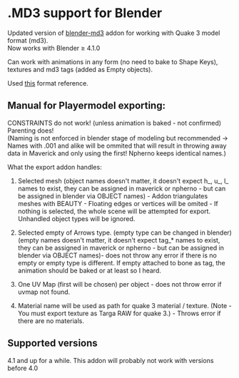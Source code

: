 # .MD3 support for Blender  

Updated version of [blender-md3](https://github.com/neumond/blender-md3) addon for working with Quake 3 model format (md3).  
Now works with Blender ≥ 4.1.0  

Can work with animations in any form (no need to bake to Shape Keys), textures and md3 tags (added as Empty objects).  

Used [this](http://www.icculus.org/homepages/phaethon/q3a/formats/md3format.html) format reference.  

## Manual for Playermodel exporting:  
CONSTRAINTS do not work! (unless animation is baked - not confirmed) Parenting does!  
(Naming is not enforced in blender stage of modeling but recommended ->  
Names with .001 and alike will be ommited that will result in throwing away data in Maverick and only using the first! Npherno keeps identical names.)  

What the export addon handles:  

1. Selected mesh <objects> (object names doesn't matter, it doesn't expect h_, u_, l_ names to exist, they can be assigned in maverick or npherno - but can be assigned in blender via OBJECT names) - Addon triangulates meshes with BEAUTY - Floating edges or vertices will be omited - If nothing is selected, the whole scene will be attempted for export. Unhandled object types will be ignored.  
				
2. Selected empty <objects> of Arrows type. (empty type can be changed in blender) (empty names doesn't matter, it doesn't expect tag_* names to exist, they can be assigned in maverick or npherno - but can be assigned in blender via OBJECT names)- does not throw any error if there is no empty or empty type is different. If empty attached to bone as tag, the animation should be baked or at least so I heard.  
   
3. One UV Map (first will be chosen) per object - does not throw error if uvmap not found.  

4. Material name will be used as path for quake 3 material / texture. (Note - You must export texture as Targa RAW for quake 3.) - Throws error if there are no materials.  

## Supported versions  

4.1 and up for a while. This addon will probably not work with versions before 4.0   
